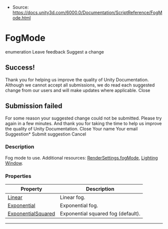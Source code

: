 * Source: https://docs.unity3d.com/6000.0/Documentation/ScriptReference/FogMode.html

# FogMode
enumeration
Leave feedback
Suggest a change
## Success!
Thank you for helping us improve the quality of Unity Documentation. Although we cannot accept all submissions, we do read each suggested change from our users and will make updates where applicable.
Close
## Submission failed
For some reason your suggested change could not be submitted. Please <a>try again</a> in a few minutes. And thank you for taking the time to help us improve the quality of Unity Documentation.
Close
Your name Your email Suggestion* Submit suggestion
Cancel
### Description
Fog mode to use.
Additional resources: [RenderSettings.fogMode](https://docs.unity3d.com/6000.0/Documentation/ScriptReference/RenderSettings-fogMode.html), [Lighting Window](https://docs.unity3d.com/6000.0/Documentation/Manual/lighting-window.html).
### Properties
Property | Description  
---|---  
[Linear](https://docs.unity3d.com/6000.0/Documentation/ScriptReference/FogMode.Linear.html) | Linear fog.  
[Exponential](https://docs.unity3d.com/6000.0/Documentation/ScriptReference/FogMode.Exponential.html) | Exponential fog.  
[ExponentialSquared](https://docs.unity3d.com/6000.0/Documentation/ScriptReference/FogMode.ExponentialSquared.html) | Exponential squared fog (default).  
* * *
